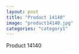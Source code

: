 ```yaml
---
layout: post
title: "Product 14140"
image: "product14140.jpg"
categories: "category1"
---
```

Product 14140
